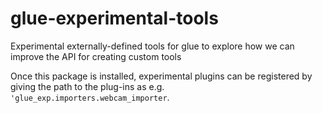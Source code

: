 # glue-experimental-tools
Experimental externally-defined tools for glue to explore how we can improve the API for creating custom tools

Once this package is installed, experimental plugins can be registered by
giving the path to the plug-ins as e.g.
``'glue_exp.importers.webcam_importer``.